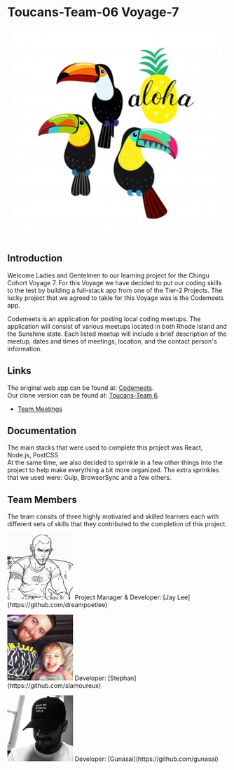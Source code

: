 # Toucans-Team-06 Voyage-7
<p align="center">
  <img width="480" height="480" src="images/profile_pics/group_logo.jpg">
</p>

## Introduction
Welcome Ladies and Gentelmen to our learning project for the Chingu Cohort Voyage 7. For this Voyage we have decided to put our coding skills to the test by building a full-stack app from one of the Tier-2 Projects. The lucky project that we agreed to takle for this Voyage was is the Codemeets app.

Codemeets is an application for posting local coding meetups. The application will consist of various meetups located in both Rhode Island and the Sunshine state. Each listed meetup will include a brief description of the meetup, dates and times of meetings, location, and the contact person's information. 

## Links
The original web app can be found at: [Codemeets](https://codemeets.github.io/).<br> 
Our clone version can be found at: [Toucans-Team 6](https://github.com/chingu-voyage7/Toucans-Team-06).

* [Team Meetings](meetings.md)

## Documentation
The main stacks that were used to complete this project was React, Node.js, PostCSS <br>
At the same time, we also decided to sprinkle in a few other things into the project to help make everything a bit more organized. The extra sprinkles that we used were: Gulp, BrowserSync and a few others.

## Team Members
The team consits of three highly motivated and skilled learners each with different sets of skills that they contributed to the completion of this project.
<p align="left">
  <img width="150" height="150" src="images/profile_pics/jay_l.jpg">
  Project Manager &amp; Developer: [Jay Lee](https://github.com/dreampoetlee)
</p>
<p align="left">
  <img width="150" height="150" src="images/profile_pics/stephan_l.jpg">
  Developer: [Stephan](https://github.com/slamoureux)
</p>
<p align="left">
  <img width="150" height="150" src="images/profile_pics/gunasai_g.jpg">
  Developer: [Gunasai](https://github.com/gunasai)
</p>

       

